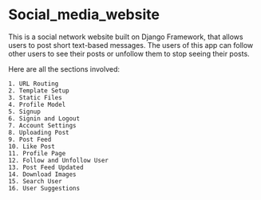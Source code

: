 # Social_media_website
This is a social network website built on Django Framework, that allows users to post short text-based messages. The users of this app can follow other users to see their posts or unfollow them to stop seeing their posts.

Here are all the sections involved:

 
    1. URL Routing
    2. Template Setup
    3. Static Files
    4. Profile Model
    5. Signup
    6. Signin and Logout
    7. Account Settings
    8. Uploading Post
    9. Post Feed
    10. Like Post
    11. Profile Page
    12. Follow and Unfollow User
    13. Post Feed Updated
    14. Download Images
    15. Search User
    16. User Suggestions
